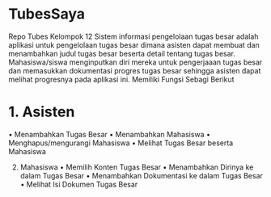 # TubesSaya
Repo Tubes Kelompok 12
Sistem informasi pengelolaan tugas besar adalah aplikasi untuk pengelolaan tugas besar dimana asisten dapat membuat dan menambahkan judul tugas besar beserta detail tentang tugas besar. Mahasiswa/siswa menginputkan diri mereka untuk pengerjaaan tugas besar dan memasukkan dokumentasi progres tugas besar sehingga asisten dapat melihat progresnya pada aplikasi ini.
Memiliki Fungsi Sebagi Berikut
# 1.	Asisten
•	Menambahkan Tugas Besar
•	Menambahkan Mahasiswa 
•	Menghapus/mengurangi Mahasiswa
•	Melihat Tugas Besar beserta Mahasiswa

2.	Mahasiswa
•	Memilih Konten Tugas Besar
•	Menambahkan Dirinya ke dalam Tugas Besar
•	Menambahkan Dokumentasi ke dalam Tugas Besar
•	Melihat Isi Dokumen Tugas Besar

